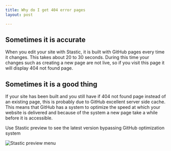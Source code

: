 ```yaml
---
title: Why do I get 404 error pages
layout: post

---
```

## Sometimes it is accurate

When you edit your site with Stastic, it is built with GitHub pages every time it changes. This takes about 20 to 30 seconds. During this time your changes such as creating a new page are not live, so if you visit this page it will display 404 not found page.

## Sometimes it is a good thing

If your site has been built and you still have if 404 not found page instead of an existing page, this is probably due to GitHub excellent server side cache. This means that GitHub has a system to optimize the speed at which your website is delivered and because of the system a new page take a while before it is accessible. 

Use Stastic preview to see the latest version bypassing GitHub optimization system


![Stastic preview menu](https://doc.stastic.net//assets/2019-07-06-966182.png)
